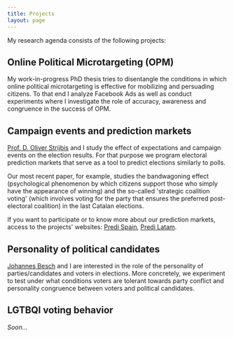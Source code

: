 ```yaml
---
title: Projects
layout: page
---
```



My research agenda consists of the following projects:

Online Political Microtargeting (OPM)
---------
 My work-in-progress PhD thesis tries to disentangle the conditions in which online political microtargeting is effective for mobilizing and persuading citizens. To that end I analyze Facebook Ads as well as conduct experiments where I investigate the role of accuracy, awareness and congruence in the success of OPM.


Campaign events and prediction markets
---------

[Prof. D. Oliver Strijbis](https://www.ipz.uzh.ch/de/institut/mitarbeitende/staff/strijbis.html) and I study the effect of expectations and campaign events on the election results. For that purpose we program electoral prediction markets that serve as a tool to predict elections similarly to polls.

 Our most recent paper, for example, studies the bandwagoning effect (psychological phenomenon by which citizens support those who simply have the appearance of winning) and the so-called 'strategic coalition voting' (which involves voting for the party that ensures the preferred post-electoral coalition) in the last Catalan elections.

If you want to participate or to know more about our prediction markets, access to the projects' websites: [Predi Spain](https://aloport.github.io/predi), [Predi Latam](https://aloport.github.io/predi_latam).


Personality of political candidates
---------

[Johannes Besch](https://www.ipz.uzh.ch/de/institut/mitarbeitende/staff/besch.html) and I are interested in the role of the personality of parties/candidates and voters in elections. More concretely, we experiment to test under what conditions voters are tolerant towards party conflict and personality congruence between voters and political candidates.

LGTBQI voting behavior
---------

*Soon...*
